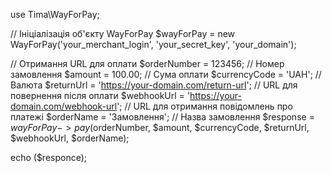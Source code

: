 use Tima\WayForPay;

// Ініціалізація об'єкту WayForPay
$wayForPay = new WayForPay('your_merchant_login', 'your_secret_key', 'your_domain');

// Отримання URL для оплати
$orderNumber = 123456; // Номер замовлення
$amount = 100.00; // Сума оплати
$currencyCode = 'UAH'; // Валюта
$returnUrl = 'https://your-domain.com/return-url'; // URL для повернення після оплати
$webhookUrl = 'https://your-domain.com/webhook-url'; // URL для отримання повідомлень про платежі
$orderName = 'Замовлення'; // Назва замовлення
$response = $wayForPay->pay($orderNumber, $amount, $currencyCode, $returnUrl, $webhookUrl, $orderName);

echo ($responce);
